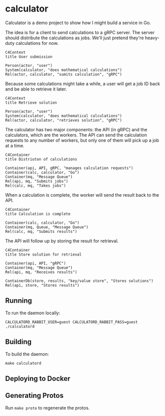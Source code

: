 # calculator

Calculator is a demo project to show how I might build a service in Go.

The idea is for a client to send calculations to a gRPC server. The server
should distribute the calculations as jobs. We'll just pretend they're
heavy-duty calculations for now.

```mermaid
C4Context
title User submission

Person(actor, "user")
System(calculator, "does mathematical calculations")
Rel(actor, calculator, "sumits calculation", "gRPC")
```

Because some calculations might take a while, a user will get a job ID back and
be able to retrieve it later.

```mermaid
C4Context
title Retrieve solution

Person(actor, "user")
System(calculator, "does mathematical calculations")
Rel(actor, calculator, "retrieves solution", "gRPC")
```

The calculator has two major components: the API (in gRPC) and the calculators,
which are the workers. The API can send the calculation requests to any number
of workers, but only one of them will pick up a job at a time.

```mermaid
C4Container
title Distriuton of calculations

Container(api, API, gRPC, "manages calculation requests")
Container(calc, calculator, "Go")
Container(mq, "Message Queue")
Rel(api, mq, "Submits jobs")
Rel(calc, mq, "Takes jobs")
```

When a calculation is complete, the worker will send the result back to the API.

<!-- reminder: I need to scrub expired results -->

```mermaid
C4Container
title Calculation is complete

Container(calc, calculator, "Go")
Container(mq, Queue, "Message Queue")
Rel(calc, mq, "Submits results")
```

The API will follow up by storing the result for retrieval.

```mermaid
C4Container
title Store solution for retrieval

Container(api, API, "gRPC")
Container(mq, "Message Queue")
Rel(api, mq, "Receives results")

ContainerDb(store, results, "key/value store", "Stores solutions")
Rel(api, store, "Stores results")
```

## Running

To run the daemon locally:

```shell
CALCULATORD_RABBIT_USER=guest CALCULATORD_RABBIT_PASS=guest ./calculatord
```

## Building

To build the daemon:

```shell
make calculatord
```

## Deploying to Docker

## Generating Protos

Run `make proto` to regenerate the protos.
